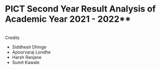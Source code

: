 # PICT Second Year Result Analysis of Academic Year 2021 - 2022**
<br>
Credits

*   Siddhesh Dhinge
*   Apoorvaraj Londhe
*   Harsh Ranjane
*   Sumit Kawale
